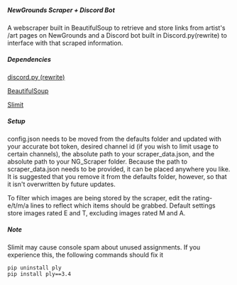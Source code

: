 ##### NewGrounds Scraper + Discord Bot

A webscraper built in BeautifulSoup to retrieve and store links from artist's /art pages on NewGrounds and a Discord bot built in Discord.py(rewrite) to interface with that scraped information.

##### Dependencies

[discord.py (rewrite)](https://github.com/Rapptz/discord.py/tree/rewrite)

[BeautifulSoup](https://github.com/waylan/beautifulsoup)

[Slimit](https://github.com/rspivak/slimit)

##### Setup

config.json needs to be moved from the defaults folder and updated with your accurate bot token, desired channel id (if you wish to limit usage to certain channels), the absolute path to your scraper_data.json, and the absolute path to your NG_Scraper folder. Because the path to scraper_data.json needs to be provided, it can be placed anywhere you like. It is suggested that you remove it from the defaults folder, however, so that it isn't overwritten by future updates.

To filter which images are being stored by the scraper, edit the rating-e/t/m/a lines to reflect which items should be grabbed. Default settings store images rated E and T, excluding images rated M and A.

##### Note

Slimit may cause console spam about unused assignments. If you experience this, the following commands should fix it

```
pip uninstall ply
pip install ply==3.4
```


